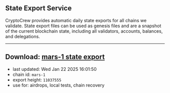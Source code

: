 ## State Export Service
CryptoCrew provides automatic daily state exports for all chains we validate. State export files can be used as genesis files and are a snapshot of the current blockchain state, including all validators, accounts, balances, and delegations.

---
**Download: [mars-1 state export](https://ccv-s3.nbg1.your-objectstorage.com/SERVICE/mars/mars-1_export_11037555.json)**
---

- last updated: Wed Jan 22 2025 16:01:50
- chain id: `mars-1`
- export height: `11037555`
- use for: airdrops, local tests, chain recovery
